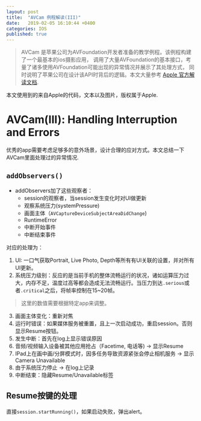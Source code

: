 ```yaml
---
layout: post
title:  "AVCam 例程解读(III)"
date:   2019-02-05 16:10:44 +0400
categories: IOS
published: true
---
```


>AVCam 是苹果公司为AVFoundation开发者准备的教学例程。该例程构建了一个最基本的ios摄影应用，
调用了大量AVFoundation的基本接口，考量了诸多使用AVFoundation可能出现的异常情况并展示了其处理方式，
同时说明了苹果公司在设计该API时背后的逻辑。本文大量参考
[Apple 官方解读文档](https://developer.apple.com/documentation/avfoundation/cameras_and_media_capture/avcam_building_a_camera_app).

本文使用到的来自Apple的代码，文本以及图片，版权属于Apple.

# AVCam(III): Handling Interruption and Errors
优秀的app需要考虑足够多的意外场景，设计合理的应对方式。本文总结一下AVCam里面处理过的异常情况.

## `addObservers()`
- addObservers加了这些观察者：
  - session的观察者，当session发生变化时对UI做更新
  - 观察系统压力(systemPressure)
  - 画面主体（`AVCaptureDeviceSubjectAreaDidChange`)
  - RuntimeError
  - 中断开始事件
  - 中断结束事件

对应的处理为：
1. UI: 一口气获取Portrait, Live Photo, Depth等所有有UI关联的设置，并对所有UI更新。
2. 系统压力级别：反应的是当前手机的整体流畅运行的状况，诸如运算压力过大，内存不足，温度过高等都会造成无法流畅运行。当压力到达`.serious`或者`.critical`之后，将帧率控制在15~20帧。
>这里的数值需要根据特定app来调整。

3. 画面主体变化：重新对焦
4. 运行时错误：如果媒体服务被重置，且上一次启动成功，重启session。否则显示Resume按钮。
5. 发生中断：首先在log上显示错误原因
  1. 音频/视频输入设备被其他应用抢占（Facetime, 电话等) -> 显示Resume
  2. IPad上在画中画/分屏模式时，因多任务导致资源紧张会停止相机服务 -> 显示Camera Unavailable
  3. 由于系统压力停止 -> 在log上记录
6. 中断结束：隐藏Resume/Unavailable标签

## Resume按键的处理
直接`session.startRunning()`，如果启动失败，弹出alert。
